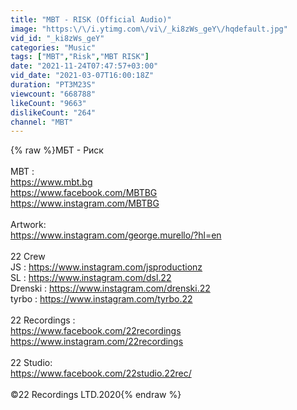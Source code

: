 ```yaml
---
title: "MBT - RISK (Official Audio)"
image: "https:\/\/i.ytimg.com\/vi\/_ki8zWs_geY\/hqdefault.jpg"
vid_id: "_ki8zWs_geY"
categories: "Music"
tags: ["MBT","Risk","MBT RISK"]
date: "2021-11-24T07:47:57+03:00"
vid_date: "2021-03-07T16:00:18Z"
duration: "PT3M23S"
viewcount: "668788"
likeCount: "9663"
dislikeCount: "264"
channel: "MBT"
---
```

{% raw %}МБТ - Риск <br /><br />MBT :<br /><a rel="nofollow" target="blank" href="https://www.mbt.bg​">https://www.mbt.bg​</a><br /><a rel="nofollow" target="blank" href="https://www.facebook.com/MBTBG​">https://www.facebook.com/MBTBG​</a><br /><a rel="nofollow" target="blank" href="https://www.instagram.com/MBTBG​">https://www.instagram.com/MBTBG​</a><br /><br />Artwork: <br /><a rel="nofollow" target="blank" href="https://www.instagram.com/george.murello/?hl=en">https://www.instagram.com/george.murello/?hl=en</a><br /><br />22 Crew<br />JS : <a rel="nofollow" target="blank" href="https://www.instagram.com/jsproductionz​">https://www.instagram.com/jsproductionz​</a><br />SL : <a rel="nofollow" target="blank" href="https://www.instagram.com/dsl.22​">https://www.instagram.com/dsl.22​</a><br />Drenski : <a rel="nofollow" target="blank" href="https://www.instagram.com/drenski.22​">https://www.instagram.com/drenski.22​</a><br />tyrbo : <a rel="nofollow" target="blank" href="https://www.instagram.com/tyrbo.22​">https://www.instagram.com/tyrbo.22​</a><br /><br />22 Recordings :<br /><a rel="nofollow" target="blank" href="https://www.facebook.com/22recordings​">https://www.facebook.com/22recordings​</a><br /><a rel="nofollow" target="blank" href="https://www.instagram.com/22recordings​">https://www.instagram.com/22recordings​</a><br /><br />22 Studio:<br /><a rel="nofollow" target="blank" href="https://www.facebook.com/22studio.22rec/​">https://www.facebook.com/22studio.22rec/​</a><br /><br />©22 Recordings LTD.2020{% endraw %}
